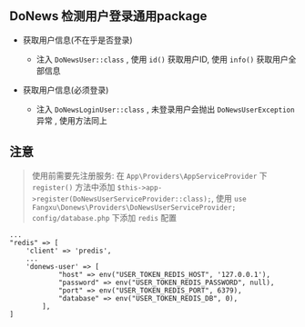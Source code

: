 ## DoNews 检测用户登录通用package
- 获取用户信息(不在乎是否登录)
	- 注入 `DoNewsUser::class` , 使用 `id()` 获取用户ID, 使用 `info()` 获取用户全部信息

- 获取用户信息(必须登录)
	- 注入 `DoNewsLoginUser::class` , 未登录用户会抛出 `DoNewsUserException` 异常 , 使用方法同上

## 注意
> 使用前需要先注册服务: 在 `App\Providers\AppServiceProvider` 下 `register()` 方法中添加 `$this->app->register(DoNewsUserServiceProvider::class);`,  使用 `use Fangxu\Donews\Providers\DoNewsUserServiceProvider;`
> `config/database.php` 下添加 `redis` 配置
```
...
"redis" => [
	'client' => 'predis',
	...
 	'donews-user' => [
            "host" => env("USER_TOKEN_REDIS_HOST", '127.0.0.1'),
            "password" => env("USER_TOKEN_REDIS_PASSWORD", null),
            "port" => env("USER_TOKEN_REDIS_PORT", 6379),
            "database" => env("USER_TOKEN_REDIS_DB", 0),
        ],
]
```
